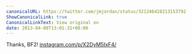 ```yaml
---
canonicalURL: https://twitter.com/jmjordan/status/321246428213153792
ShowCanonicalLink: true
CanonicalLinkText: View original on
date: 2013-04-08T13:01:31+00:00
---
```

Thanks, BF2! [instagram.com/p/X2DyM5IxF4/](http://instagram.com/p/X2DyM5IxF4/)
